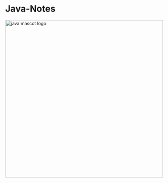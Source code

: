 # Java-Notes
<img src="http://sahet.net/src/software/Java-duke.jpg" align="center" alt="java mascot logo " height="500px" width="500px" >
